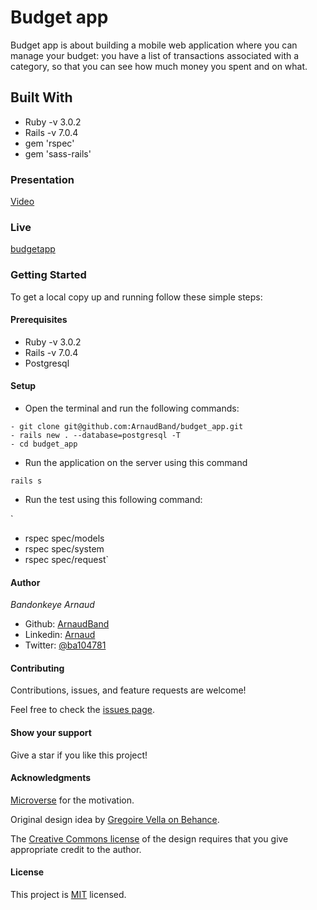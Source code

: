 # Budget app

Budget app is about building a mobile web application where you can manage your budget: you have a list of transactions associated with a category, so that you can see how much money you spent and on what.

## Built With

- Ruby -v 3.0.2
- Rails -v 7.0.4
- gem 'rspec'
- gem 'sass-rails'

### Presentation

[Video](https://www.loom.com/share/711cc33bc1644273b2a30b881b96c54d)

### Live 

[budgetapp](https://budget-app-arnaud.herokuapp.com/)

### Getting Started

To get a local copy up and running follow these simple steps:

#### Prerequisites

- Ruby -v 3.0.2
- Rails -v 7.0.4
- Postgresql

#### Setup

- Open the terminal and run the following commands:

```
- git clone git@github.com:ArnaudBand/budget_app.git
- rails new . --database=postgresql -T
- cd budget_app

```

- Run the application on the server using this command

`rails s`

- Run the test using this following command:

`
- rspec spec/models
- rspec spec/system
- rspec spec/request`

#### Author

*Bandonkeye Arnaud*

- Github: [ArnaudBand](https://github.com/ArnaudBand)
- Linkedin: [Arnaud](https://www.linkedin.com/in/ArnaudBandonkeye/)
- Twitter: [@ba104781](https://twitter.com/ba104781)

#### Contributing

Contributions, issues, and feature requests are welcome!

Feel free to check the [issues page](https://github.com/ArnaudBand/budget_app/issues).

#### Show your support

Give a star if you like this project!

#### Acknowledgments

[Microverse](https://www.microverse.org/) for the motivation.

Original design idea by [Gregoire Vella on Behance](https://www.behance.net/gregoirevella).

The [Creative Commons license](https://creativecommons.org/licenses/by-nc/4.0/) of the design requires that you give appropriate credit to the author.

#### License

This project is [MIT](https://www.mit.edu/about/) licensed.